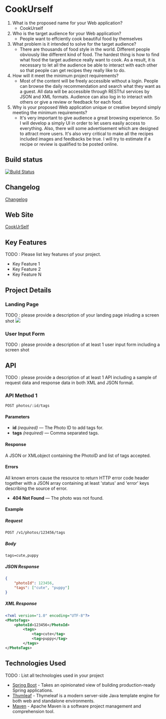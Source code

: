 # CookUrself

1. What is the proposed name for your Web application?
    - CookUrself
2. Who is the target audience for your Web application?
    - People want to effciently cook beautiful food by themselves 
3. What problem is it intended to solve for the target audience?
    - There are thousands of food style in the world. Different people obviously like different kind of food. The hardest thing is how to find what food the target audience really want to cook. As a result, it is necessary to let all the audience be able to interact with each other so that people can get recipes they really like to do.           
4. How will it meet the minimum project requirements?
    - Most of the content will be freely accessible without a login. People can browse the daily recommendation and search what they want as a guest. All data will be accessible through RESTful services by JSON and XML formats. Audience can also log in to interact with others or give a review or feedback for each food.
5. Why is your proposed Web application unique or creative beyond simply meeting the minimum requirements?
     - It's very important to give audience a great browsing experience. So I will develop a simply UI in order to let users easily access to everything. Also, there will some advertisement which are designed to attract more users. It's also very critical to make all the recipes included images and feedbacks be true. I will try to estimate if a recipe or review is qualified to be posted online.


## Build status


[![Build Status](https://travis-ci.org/infsci2560sp17/full-stack-web-zhaoyingpei99.svg?branch=master)](https://travis-ci.org/infsci2560sp17/full-stack-web-zhaoyingpei99)

## Changelog

[Changelog](https://github.com/infsci2560sp17/full-stack-web-zhaoyingpei99/blob/master/Changelog.md)

## Web Site

[CookUrSelf](https://fathomless-reef-11403.herokuapp.com/)

## Key Features

TODO : Please list key features of your project.

* Key Feature 1
* Key Feature 2
* Key Feature N

## Project Details

### Landing Page

TODO : please provide a description of your landing page inluding a screen shot ![](http://i.imgur.com/pUAKIzc.jpg)

### User Input Form

TODO : please provide a description of at least 1 user input form including a screen shot ![]()

## API

TODO : please provide a description of at least 1 API including a sample of request data and response data in both XML and JSON format.

### API Method 1

    POST photos/:id/tags

#### Parameters

- **id** _(required)_ — The Photo ID to add tags for.
- **tags** _(required)_ — Comma separated tags.

#### Response

A JSON or XMLobject containing the PhotoID and list of tags accepted.

#### Errors

All known errors cause the resource to return HTTP error code header together with a JSON array containing at least 'status' and 'error' keys describing the source of error.

- **404 Not Found** — The photo was not found.

#### Example

##### Request

    POST /v1/photos/123456/tags

##### Body

    tags=cute,puppy


##### JSON Response

```json
{
    "photoId": 123456,
    "tags": ["cute", "puppy"]
}
```

##### XML Response

```xml
<?xml version="1.0" encoding="UTF-8"?>
<PhotoTags>
    <photoId>123456</PhotoId>
        <tags>
            <tag>cute</tag>
            <tag>puppy</tag>
        </tags>
</PhotoTags>
```

## Technologies Used

TODO : List all technologies used in your project

- [Spring Boot](https://projects.spring.io/spring-boot/) - Takes an opinionated view of building production-ready Spring applications.
- [Thymleaf](http://www.thymeleaf.org/) - Thymeleaf is a modern server-side Java template engine for both web and standalone environments.
- [Maven](https://maven.apache.org/) - Apache Maven is a software project management and comprehension tool.
